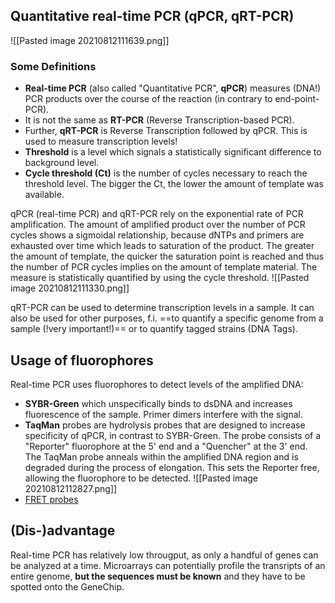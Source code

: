 ## Quantitative real-time PCR (qPCR, qRT-PCR)
![[Pasted image 20210812111639.png]]
### Some Definitions
- __Real-time PCR__ (also called "Quantitative PCR", __qPCR__) measures (DNA!) PCR products over the course of the reaction (in contrary to end-point-PCR). 
- It is not the same as __RT-PCR__ (Reverse Transcription-based PCR). 
- Further, __qRT-PCR__ is Reverse Transcription followed by qPCR. This is used to measure transcription levels!
- __Threshold__ is a level which signals a statistically significant difference to background level. 
- __Cycle threshold (Ct)__ is the number of cycles necessary to reach the threshold level. The bigger the Ct, the lower the amount of template was available.


qPCR (real-time PCR) and qRT-PCR rely on the exponential rate of PCR amplification. The amount of amplified product over the number of PCR cycles shows a sigmoidal relationship, because dNTPs and primers are exhausted over time which leads to saturation of the product. The greater the amount of template, the quicker the saturation point is reached and thus the number of PCR cycles implies on the amount of template material. The measure is statistically quantified by using the cycle threshold.
![[Pasted image 20210812111330.png]]

qRT-PCR can be used to determine transcription levels in a sample. It can also be used for other purposes, f.i. ==to quantify a specific genome from a sample (!very important!)== or to quantify tagged strains (DNA Tags).

## Usage of fluorophores
Real-time PCR uses fluorophores to detect levels of the amplified DNA:
- __SYBR-Green__ which unspecifically binds to dsDNA and increases fluorescence of the sample. Primer dimers interfere with the signal. 
- __TaqMan__ probes are hydrolysis probes that are designed to increase specificity of qPCR, in contrast to SYBR-Green. The probe consists of a "Reporter" fluorophore at the 5' end and a "Quencher" at the 3' end. The TaqMan probe anneals within the amplified DNA region and is degraded during the process of elongation. This sets the Reporter free, allowing the fluorophore to be detected. 
![[Pasted image 20210812112827.png]]
- [FRET probes](https://en.wikipedia.org/wiki/Förster_resonance_energy_transfer)

## (Dis-)advantage
Real-time PCR has relatively low througput, as only a handful of genes can be analyzed at a time. Microarrays can potentially profile the transripts of an entire genome, __but the sequences must be known__ and they have to be spotted onto the GeneChip. 
